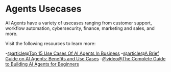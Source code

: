 # Agents Usecases

AI Agents have a variety of usecases ranging from customer support, workflow automation, cybersecurity, finance, marketing and sales, and more.

Visit the following resources to learn more:

-[@article@Top 15 Use Cases Of AI Agents In Business](https://www.ampcome.com/post/15-use-cases-of-ai-agents-in-business)
-[@article@A Brief Guide on AI Agents: Benefits and Use Cases](https://www.codica.com/blog/brief-guide-on-ai-agents/)
-[@video@The Complete Guide to Building AI Agents for Beginners](https://youtu.be/MOyl58VF2ak?si=-QjRD_5y3iViprJX)
